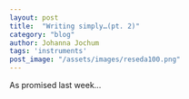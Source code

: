 ```yaml
---
layout: post
title:  "Writing simply…(pt. 2)"
category: "blog"
author: Johanna Jochum
tags: 'instruments'
post_image: "/assets/images/reseda100.png"
---
```


As promised last week...
